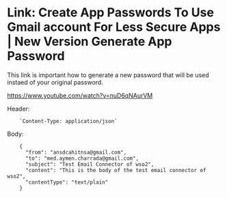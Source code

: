# Link: Create App Passwords To Use Gmail account For Less Secure Apps | New Version Generate App Password

This link is important how to generate a new password that will be used instaed of your original password.

https://www.youtube.com/watch?v=nuD6qNAurVM

Header:

		`Content-Type: application/json`

Body:

		{
		  "from": "ansdcahitnsa@gmail.com",
		  "to": "med.aymen.charrada@gmail.com",
		  "subject": "Test Email Connector of wso2",
		  "content": "This is the body of the test email connector of wso2",
		  "contentType": "text/plain"
		}

		